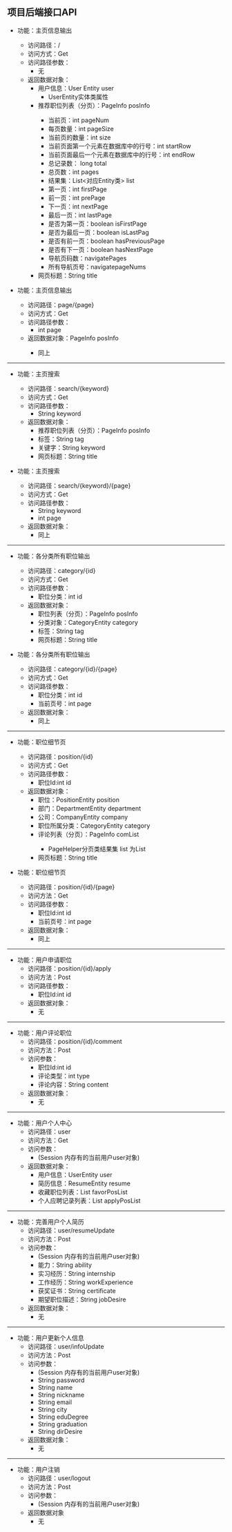 项目后端接口API
---
* 功能：主页信息输出
    * 访问路径：/
    * 访问方式：Get
    * 访问路径参数：
        * 无
    * 返回数据对象：
        * 用户信息：User Entity user
            * UserEntity实体类属性
        * 推荐职位列表（分页）：PageInfo<PositionEntity> posInfo
            * 当前页：int pageNum
            * 每页数量：int pageSize
            * 当前页的数量：int size
            * 当前页面第一个元素在数据库中的行号：int startRow
            * 当前页面最后一个元素在数据库中的行号：int endRow
            * 总记录数： long total
            * 总页数：int pages
            * 结果集：List<对应Entity类> list
            * 第一页：int firstPage
            * 前一页：int prePage
            * 下一页：int nextPage
            * 最后一页：int lastPage
            * 是否为第一页：boolean isFirstPage
            * 是否为最后一页：boolean isLastPag
            * 是否有前一页：boolean hasPreviousPage
            * 是否有下一页：boolean hasNextPage
            * 导航页码数：navigatePages
            * 所有导航页号：navigatepageNums
        * 网页标题：String title    

* 功能：主页信息输出
    * 访问路径：page/{page}
    * 访问方式：Get
    * 访问路径参数：
        * int page
    * 返回数据对象：PageInfo<PositionEntity> posInfo
        * 同上
        
<hr/>

* 功能：主页搜索
    * 访问路径：search/{keyword}
    * 访问方式：Get
    * 访问路径参数：
        * String keyword
    * 返回数据对象：
        * 推荐职位列表（分页）：PageInfo<PositionEntity> posInfo
        * 标签：String tag
        * 关键字：String keyword
        * 网页标题：String title

* 功能：主页搜索
    * 访问路径：search/{keyword}/{page}
    * 访问方式：Get
    * 访问路径参数：
        * String keyword
        * int page
    * 返回数据对象：
        * 同上
    
<hr/>

* 功能：各分类所有职位输出
    * 访问路径：category/{id}
    * 访问方式：Get
    * 访问路径参数：
        * 职位分类：int id
    * 返回数据对象：
        * 职位列表（分页）：PageInfo<PositionEntity> posInfo
        * 分类对象：CategoryEntity category
        * 标签：String tag
        * 网页标题：String title

* 功能：各分类所有职位输出
    * 访问路径：category/{id}/{page}
    * 访问方式：Get
    * 访问路径参数：
        * 职位分类：int id
        * 当前页号：int page
    * 返回数据对象：
        * 同上

<hr/>

* 功能：职位细节页
    * 访问路径：position/{id}
    * 访问方式：Get
    * 访问路径参数：
        * 职位Id:int id
    * 返回数据对象：
        * 职位：PositionEntity position
        * 部门：DepartmentEntity department
        * 公司：CompanyEntity company
        * 职位所属分类：CategoryEntity category
        * 评论列表（分页）：PageInfo<CommentEntity> comList
            * PageHelper分页类结果集 list 为List<UserCommentBO>
        * 网页标题：String title
    
* 功能：职位细节页
    * 访问路径：position/{id}/{page}
    * 访问方法：Get
    * 访问路径参数：
        * 职位Id:int id
        * 当前页号：int page
    * 返回数据对象：
        * 同上
    

<hr/>

* 功能：用户申请职位
    * 访问路径：position/{id}/apply
    * 访问方法：Post
    * 访问路径参数：
        * 职位Id:int id
    * 返回数据对象：
        * 无

<hr/>

* 功能：用户评论职位
    * 访问路径：position/{id}/comment
    * 访问方法：Post
    * 访问参数：
        * 职位Id:int id
        * 评论类型：int type
        * 评论内容：String content
    * 返回数据对象：
        * 无

<hr/>

* 功能：用户个人中心
    * 访问路径：user
    * 访问方法：Get
    * 访问参数：
        * (Session 内存有的当前用户user对象)
    * 返回数据对象：
        * 用户信息：UserEntity user
        * 简历信息：ResumeEntity resume
        * 收藏职位列表：List<FavorPositionBO> favorPosList
        * 个人应聘记录列表：List<ApplicationPositionHRBO> applyPosList

<hr/>

* 功能：完善用户个人简历
    * 访问路径：user/resumeUpdate
    * 访问方法：Post
    * 访问参数：
        * (Session 内存有的当前用户user对象)
        * 能力：String ability
        * 实习经历：String internship
        * 工作经历：String workExperience
        * 获奖证书：String certificate
        * 期望职位描述：String jobDesire
    * 返回数据对象：
        * 无

<hr/>

* 功能：用户更新个人信息
    * 访问路径：user/infoUpdate
    * 访问方法：Post
    * 访问参数：
        * (Session 内存有的当前用户user对象)
        * String password
        * String name
        * String nickname
        * String email
        * String city
        * String eduDegree
        * String graduation
        * String dirDesire
    * 返回数据对象：
        * 无
    
<hr/>

* 功能：用户注销
    * 访问路径：user/logout
    * 访问方法：Post
    * 访问参数：
        * (Session 内存有的当前用户user对象)
    * 返回数据对象
        * 无


        


